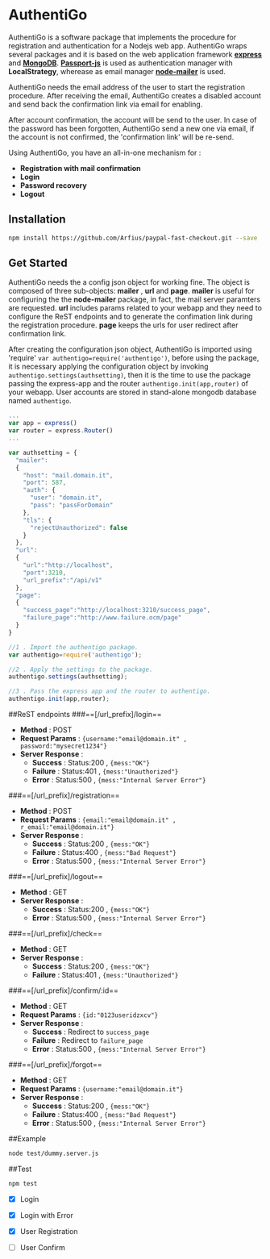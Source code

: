 # AuthentiGo
AuthentiGo is a software package that implements the procedure for registration and authentication for a Nodejs web app. AuthentiGo wraps several packages and it is based on the web application framework [**express**](https://expressjs.com) and [**MongoDB**](http://www.mongodb.com). [**Passport-js**](http://www.passportjs.org) is used as authentication manager with **LocalStrategy**, wherease as email manager [**node-mailer**](http://www.nodemailer.com) is used.

AuthentiGo needs the email address of the user to start the registration procedure. After receiving the email, AuthentiGo creates a disabled account and send back the confirmation link via email for enabling. 

After account confirmation, the account will be send to the user. In case of the password has been forgotten, AuthentiGo send a new one via email, if the account is not confirmed, the 'confirmation link' will be re-send.

<!--~~[**Express-restify-mongoose**](https://florianholzapfel.github.io/express-restify-mongoose/) is used to manipulate the user account.~~ [TO BE IMPROVED]-->

Using AuthentiGo, you have an all-in-one mechanism for : 

* **Registration with mail confirmation**
* **Login**
* **Password recovery**
* **Logout**

## Installation

```sh
npm install https://github.com/Arfius/paypal-fast-checkout.git --save
```

## Get Started
AuthentiGo needs the a config json object for working fine. The object is composed of three sub-objects: **mailer** , **url** and **page**. **mailer**  is useful for configuring the the **node-mailer** package, in fact, the mail server paramters are requested. **url** includes params related to your webapp and they need to configure the ReST endpoints and to generate the confimation link during the registration procedure.  **page** keeps the urls for user redirect after confirmation link.

After creating the configuration json object, AuthentiGo is imported using 'require' `var authentigo=require('authentigo')`, before using the package, it is necessary applying the configuration object by invoking `authentigo.settings(authsetting)`, then it is the time to use the package passing the express-app and the router `authentigo.init(app,router)` of your webapp. User accounts are stored in stand-alone mongodb database named `authentigo`.


```js
...
var app = express()
var router = express.Router()
...

var authsetting = {
  "mailer":
  {
    "host": "mail.domain.it",
    "port": 587,
    "auth": {
      "user": "domain.it",
      "pass": "passForDomain"
    },
    "tls": {
      "rejectUnauthorized": false
    }
  },
  "url":
  {
    "url":"http://localhost",
    "port":3210,
    "url_prefix":"/api/v1"
  },
  "page":
  {
    "success_page":"http://localhost:3210/success_page",
    "failure_page":"http://www.failure.ocm/page"
  }
}

//1 . Import the authentigo package.
var authentigo=require('authentigo');

//2 . Apply the settings to the package.
authentigo.settings(authsetting);

//3 . Pass the express app and the router to authentigo.
authentigo.init(app,router);
```


##ReST endpoints 
###==[/url_prefix]/login==
* **Method** : POST
* **Request Params** : `{username:"email@domain.it" , password:"mysecret1234"}` 
* **Server Response** : 
	* **Success** : Status:200 , `{mess:"OK"}`
	* **Failure** : Status:401 , `{mess:"Unauthorized"}`
	* **Error** : Status:500 , `{mess:"Internal Server Error"}`

###==[/url_prefix]/registration== 
* **Method** : POST
* **Request Params** : `{email:"email@domain.it" , r_email:"email@domain.it"}` 
* **Server Response** : 
	* **Success** : Status:200 , `{mess:"OK"}`
	* **Failure** : Status:400 , `{mess:"Bad Request"}`
	* **Error** : Status:500 , `{mess:"Internal Server Error"}`

###==[/url_prefix]/logout== 
* **Method** : GET
* **Server Response** : 
	* **Success** : Status:200 , `{mess:"OK"}`
	* **Error** : Status:500 , `{mess:"Internal Server Error"}`

###==[/url_prefix]/check== 
* **Method** : GET
* **Server Response** : 
	* **Success** : Status:200 , `{mess:"OK"}`
	* **Failure** : Status:401 , `{mess:"Unauthorized"}`

###==[/url_prefix]/confirm/:id==
* **Method** : GET
* **Request Params** : `{id:"0123useridzxcv"}` 
* **Server Response** : 
	* **Success** : Redirect to `success_page`
	* **Failure** : Redirect to `failure_page`
	* **Error** : Status:500 , `{mess:"Internal Server Error"}`

###==[/url_prefix]/forgot==
* **Method** : GET
* **Request Params** : `{username:"email@domain.it"}` 
* **Server Response** : 
	* **Success** : Status:200 , `{mess:"OK"}`
	* **Failure** : Status:400 , `{mess:"Bad Request"}`
	* **Error** : Status:500 , `{mess:"Internal Server Error"}`


##Example

```sh
node test/dummy.server.js
```
##Test
```sh
npm test
```
- [x] Login
- [x] Login with Error
- [x] User Registration
- [ ] User Confirm


 